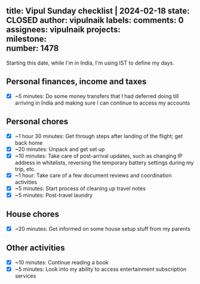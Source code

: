 title:	Vipul Sunday checklist | 2024-02-18
state:	CLOSED
author:	vipulnaik
labels:	
comments:	0
assignees:	vipulnaik
projects:	
milestone:	
number:	1478
--
Starting this date, while I'm in India, I'm using IST to define my days.

## Personal finances, income and taxes

- [x] ~5 minutes: Do some money transfers that I had deferred doing till arriving in India and making sure I can continue to access my accounts

## Personal chores

- [x] ~1 hour 30 minutes: Get through steps after landing of the flight; get back home
- [x] ~20 minutes: Unpack and get set up
- [x] ~10 minutes: Take care of post-arrival updates, such as changing IP address in whitelists, reversing the temporary battery settings during my trip, etc.
- [x] ~1 hour: Take care of a few document reviews and coordination activities
- [x] ~5 minutes: Start process of cleaning up travel notes
- [x] ~5 minutes: Post-travel laundry

## House chores

- [x] ~20 minutes: Get informed on some house setup stuff from my parents

## Other activities

- [x] ~10 minutes: Continue reading a book
- [x] ~5 minutes: Look into my ability to access entertainment subscription services

